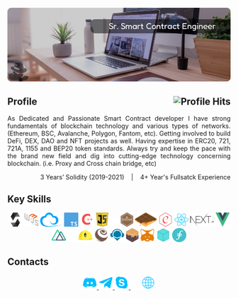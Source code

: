 [![Banner][banner-img]][banner-link]

<h2>Profile<img align="right" alt="Profile Hits" src="https://komarev.com/ghpvc/?username=aifeelit&style=flat-square"></h2>

<!-- ### I am a Sr. Smart Contract Engineer -->

<p align="justify">As Dedicated and Passionate Smart Contract developer I have strong fundamentals of blockchain technology and various types of networks. (Ethereum, BSC, Avalanche, Polygon, Fantom, etc). Getting involved to build DeFi, DEX, DAO and NFT projects as well. Having expertise in ERC20, 721, 721A, 1155 and BEP20 token standards. Always try and keep the pace with the brand new field and dig into cutting-edge technology concerning blockchain.
(i.e. Proxy and Cross chain bridge, etc)</p>
<p align="right">3 Years’ Solidity (2019-2021) &nbsp;&nbsp; | &nbsp;&nbsp; 4+ Year's Fullsatck Experience</p>


## Key Skills

<!-- ### Languages | Frameworks, Libraries | Tools -->

<div align="center">
  <img alt="Solidity" src="https://raw.githubusercontent.com/aifeelit/aifeelit/master/Skill/Solidity.png" height="32">
  <img alt="Web3" src="https://raw.githubusercontent.com/aifeelit/aifeelit/master/Skill/Web3.svg" height="32">
  <img alt="Ethers" src="https://raw.githubusercontent.com/aifeelit/aifeelit/master/Skill/Ethers.png" height="32">
  <img alt="Typescript" src="https://raw.githubusercontent.com/aifeelit/aifeelit/master/Skill/TypeScript.svg" height="32">
  <img alt="C++" src="https://raw.githubusercontent.com/aifeelit/aifeelit/master/Skill/C++.png" height="32">
  <img alt="Javascript" src="https://raw.githubusercontent.com/aifeelit/aifeelit/master/Skill/Javascript.svg" height="32">

  <img alt="Hardhat" src="https://raw.githubusercontent.com/aifeelit/aifeelit/master/Skill/Blank.png" height="20">

  <img alt="aaa" src="https://raw.githubusercontent.com/aifeelit/aifeelit/master/Skill/Mocha.png" height="32">
  <img alt="aaa" src="https://raw.githubusercontent.com/aifeelit/aifeelit/master/Skill/Waffle.png" height="32">
  <img alt="aaa" src="https://raw.githubusercontent.com/aifeelit/aifeelit/master/Skill/Chai.png" height="32">
  <img alt="aaa" src="https://raw.githubusercontent.com/aifeelit/aifeelit/master/Skill/React.svg" height="32">
  <img alt="aaa" src="https://raw.githubusercontent.com/aifeelit/aifeelit/master/Skill/Next.js.png" height="32">
  <img alt="aaa" src="https://raw.githubusercontent.com/aifeelit/aifeelit/master/Skill/Vue.js.svg" height="32">
  <img alt="aaa" src="https://raw.githubusercontent.com/aifeelit/aifeelit/master/Skill/Nuxt.js.svg" height="32">

  <img alt="Hardhat" src="https://raw.githubusercontent.com/aifeelit/aifeelit/master/Skill/Blank.png" height="20">

  <img alt="Hardhat" src="https://raw.githubusercontent.com/aifeelit/aifeelit/master/Skill/Hardhat.svg" height="32">
  <img alt="Truffle" src="https://raw.githubusercontent.com/aifeelit/aifeelit/master/Skill/Truffle.svg" height="32">
  <img alt="Remix" src="https://raw.githubusercontent.com/aifeelit/aifeelit/master/Skill/Remix.png" height="32">
  <img alt="Ganache" src="https://raw.githubusercontent.com/aifeelit/aifeelit/master/Skill/Ganache.png" height="32">
  <img alt="Metamask" src="https://raw.githubusercontent.com/aifeelit/aifeelit/master/Skill/Metamask.svg" height="32">
  <img alt="IPFS" src="https://raw.githubusercontent.com/aifeelit/aifeelit/master/Skill/IPFS.svg" height="32">
  <img alt="Filecoin" src="https://raw.githubusercontent.com/aifeelit/aifeelit/master/Skill/Filecoin.png" height="32">
</div>

## Contacts
<p align="center">
  <a href="/" target="_blank">
    <img alt="discord" src="https://raw.githubusercontent.com/aifeelit/aifeelit/master/Contact/discord.png" height="32"/>
  </a>
  <a href="https://t.me/hunter0129" target="_blank">
    <img alt="telegram" src="https://raw.githubusercontent.com/aifeelit/aifeelit/master/Contact/telegram.png" height="32"/>
  </a>
  <a href="https://join.skype.com/invite/D2VAg8BG65ku" target="_blank">
    <img alt="skype" src="https://raw.githubusercontent.com/aifeelit/aifeelit/master/Contact/skype.png" height="32" />
  </a>
  
  <img alt="Hardhat" src="https://raw.githubusercontent.com/aifeelit/aifeelit/master/Skill/Blank.png" height="20">

  <a href="/" target="_blank">
    <img alt="skype" src="https://raw.githubusercontent.com/aifeelit/aifeelit/master/Contact/website.png" height="32" />
  </a>
  <!-- <a href="https://hunter0129.herokuapp.com/" target="_blank">
    <img alt="skype" src="https://raw.githubusercontent.com/aifeelit/aifeelit/master/Contact/website.png" height="32" />
  </a> -->
</p>


<!-- Link anchors -->
[banner-img]: https://raw.githubusercontent.com/aifeelit/aifeelit/master/GitProfile.png
[banner-link]: https://github.com/aifeelit
<!-- [banner-link]: https://hunter0129.herokuapp.com/ -->